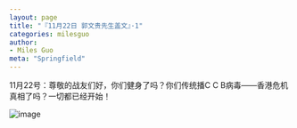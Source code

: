 ```yaml
---
layout: page
title: "『11月22日 郭文贵先生盖文』·1"
categories: milesguo
author:
- Miles Guo
meta: "Springfield"
---
```


11月22号：尊敬的战友们好，你们健身了吗？你们传统播C C B病毒——香港危机真相了吗？一切都已经开始！

![image](../../../../image/milesguo/2020_11_22_Miles_Guo_Getter_1_1.png)
